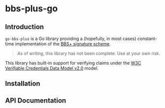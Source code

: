 # bbs-plus-go

## Introduction
`go-bbs-plus` is a Go library providing a (hopefully, in most cases) constant-time implementation of the [BBS+ signature scheme](https://eprint.iacr.org/2023/275.pdf).

> As of writing, this library has not been complete. Use at your own risk.

This library has built-in support for verifying claims under the [W3C Verifiable Credentials Data Model v2.0](https://www.w3.org/TR/vc-data-model-2.0/) model.

## Installation

## API Documentation
